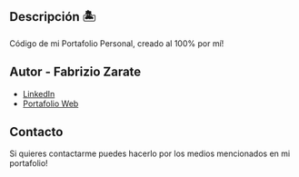 ## Descripción 🏝️ 

Código de mi Portafolio Personal, creado al 100% por mí!

## Autor - **Fabrizio Zarate**

* [LinkedIn](https://www.linkedin.com/in/fabrudev/)
* [Portafolio Web](https://fabru-dev.netlify.app)

## Contacto
Si quieres contactarme puedes hacerlo por los medios mencionados en mi portafolio!

